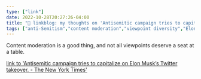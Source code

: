 ```yaml
---
type: ["link"]
date: 2022-10-28T20:27:26-04:00
title: "🔗 linkblog: my thoughts on 'Antisemitic campaign tries to capitalize on Elon Musk’s Twitter takeover. - The New York Times'"
tags: ["anti-Semitism","content moderation","viewpoint diversity","Elon Musk","Twitter"]
---
```

Content moderation is a good thing, and not all viewpoints deserve a seat at a table.
 

[link to 'Antisemitic campaign tries to capitalize on Elon Musk’s Twitter takeover. - The New York Times'](https://www.nytimes.com/2022/10/28/technology/musk-twitter-antisemitism.html)
